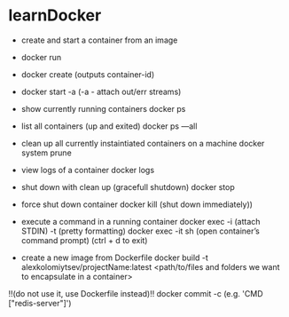 # learnDocker

- create and start a container from an image
 + docker run <image-name> <?start up commad?>
  - docker create <image-name> (outputs container-id)
  - docker start -a <container-id> (-a - attach out/err streams)

 - show currently running containers
docker ps
 - list all containers (up and exited)
docker ps —all

 - clean up all currently instaintiated containers on a machine
docker system prune

 - view logs of a container
docker logs <container-id>

 - shut down with clean up (gracefull shutdown)
docker stop <container-id>

 - force shut down container
docker kill <container-id> (shut down immediately))

 - execute a command in a running container
docker exec -i (attach STDIN)  -t (pretty formatting) <container-id> <another command>
docker exec -it <container-id> sh (open container’s command prompt) (ctrl + d to exit)

 - create a new image from Dockerfile
docker build -t alexkolomiytsev/projectName:latest <path/to/files and folders we want to encapsulate in a container>

!!(do not use it, use Dockerfile instead)!!
docker commit -c <default command> (e.g. 'CMD ["redis-server"]') <container-id>
